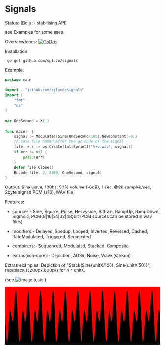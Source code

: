 # Signals

Status: (Beta :- stabilising API)

see Examples for some uses.

Overview/docs: [![GoDoc](https://godoc.org/github.com/splace/signals?status.svg)](https://godoc.org/github.com/splace/signals) 

Installation:

     go get github.com/splace/signals   

Example:
```go
package main

import . "github.com/splace/signals"
import (
	"fmt"
	"os"
)

var OneSecond = X(1)

func main() {
	signal := Modulated{Sine{OneSecond/100},NewConstant(-6)}
	// save file named after the go code of the signal
	file, err := os.Create(fmt.Sprintf("%+v.wav", signal)) 
	if err != nil {
		panic(err)
	}
	defer file.Close()
	Encode(file, 2, 8000, OneSecond, signal)
}
```
Output: Sine wave, 100hz, 50% volume (-6dB), 1 sec, @8k samples/sec, 2byte signed PCM (s16), WAV file 

Features:

  * sources:- Sine, Square, Pulse, Heavyside, Bittrain, RampUp, RampDown, Sigmoid, PCM{8|16|24|32|48}bit (PCM sources can be stored in wav files)
	
  * modifiers:- Delayed, Spedup, Looped, Inverted, Reversed, Cached, RateModulated, Triggered, Segmented

  * combiners:- Sequenced, Modulated, Stacked, Composite

  * extras(non-core):- Depiction, ADSR, Noise, Wave (stream)


Extras examples: Depiction of "Stack{Sine{unitX/100}, Sine{unitX/50}}", red/black,(3200px.600px) for 4 * unitX. 

(see ![image tests](https://github.com/splace/signals/blob/master/image_test.go) )

![speech saved as wav](https://github.com/splace/signals/blob/master/test%20output/out.jpeg)
